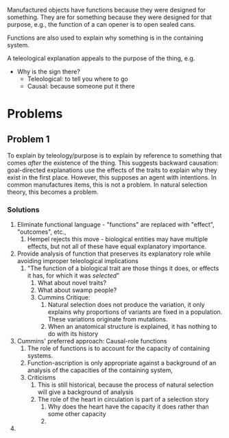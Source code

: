 Manufactured objects have functions because they were designed for something. They are for something because they were designed for that purpose, e.g., the function of a can opener is to open sealed cans.

Functions are also used to explain why something is in the containing system.

A teleological explanation appeals to the purpose of the thing, e.g.
 - Why is the sign there?
	 - Teleological: to tell you where to go
	 - Causal: because someone put it there
# Problems
## Problem 1
To explain by teleology/purpose is to explain by reference to something that comes *after* the existence of the thing. This suggests backward causation: goal-directed explanations use the effects of the traits to explain why they exist in the first place.
However, this supposes an agent with intentions.
In common manufactures items, this is not a problem. In natural selection theory, this becomes a problem.
### Solutions
1. Eliminate functional language - "functions" are replaced with "effect", "outcomes", etc.,
	1. Hempel rejects this move - biological entities may have multiple effects, but not all of these have equal explanatory importance.
2. Provide analysis of function that preserves its explanatory role while avoiding improper teleological implications
	1. "The function of a biological trait are those things it does, or effects it has, for which it was *selected*"
		1. What about novel traits?
		2. What about swamp people?
		3. Cummins Critique:
			1. Natural selection does not produce the variation, it only explains why proportions of variants are fixed in a population. These variations originate from mutations.
			2. When an anatomical structure is explained, it has nothing to do with its history
3. Cummins' preferred approach: Causal-role functions
	1. The role of functions is to account for the capacity of containing systems.
	2. Function-ascription is only appropriate against a background of an analysis of the capacities of the containing system,
	3. Criticisms
		1. This is still historical, because the process of natural selection will give a background of analysis
		2. The role of the heart in circulation is part of a selection story
			1. Why does the heart have the capacity it does rather than some other capacity
			2. 
4. 